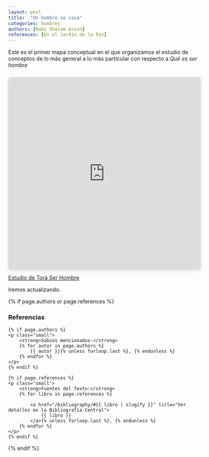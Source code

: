 ```yaml
---
layout: post
title:  "Un hombre se casa"
categories: hombres
authors: [Rabí Shalom Arush]
references: [En el Jardín de la Paz]
---
```


Este es el primer mapa conceptual en el que organizamos el estudio de conceptos de lo más general a lo más particular con respecto a _Qué es ser hombre_


<div style="border-radius: 8px; box-shadow: rgba(63, 69, 81, 0.16) 0px 2px 8px 0px; height: 0px; margin-bottom: 0.9em; margin-top: 1.6em; overflow: hidden; padding-bottom: 0px; padding-top: 100%; position: relative; width: 100%; will-change: transform;">
  <iframe allow="fullscreen" allowfullscreen="allowfullscreen" loading="lazy" src="https://www.canva.com/design/DAGyy5lmbso/DH0_jg7E4B1dtqvIbQYmKQ/view?embed" style="border: none; height: 100%; left: 0; margin: 0; padding: 0; position: absolute; top: 0; width: 100%;">
  </iframe>
</div>
<a href="https://www.canva.com/design/DAGyy5lmbso/DH0_jg7E4B1dtqvIbQYmKQ/view?utm_content=DAGyy5lmbso&amp;utm_campaign=designshare&amp;utm_medium=embeds&amp;utm_source=link" rel="noopener" target="_blank">Estudio de Torá Ser Hombre</a>

Iremos actualizando.

{% if page.authors or page.references %}
<div class="post-references mt-5 pt-3 border-top">
    <h3>Referencias</h3>

    {% if page.authors %}
    <p class="small">
        <strong>Sabios mencionados:</strong>
        {% for autor in page.authors %}
            {{ autor }}{% unless forloop.last %}, {% endunless %}
        {% endfor %}
    </p>
    {% endif %}

    {% if page.references %}
    <p class="small">
        <strong>Fuentes del Texto:</strong>
        {% for libro in page.references %}

            <a href="/bibliography/#{{ libro | slugify }}" title="Ver detalles en la Bibliografía Central">
                {{ libro }}
            </a>{% unless forloop.last %}, {% endunless %}
        {% endfor %}
    </p>
    {% endif %}

</div>
{% endif %}
